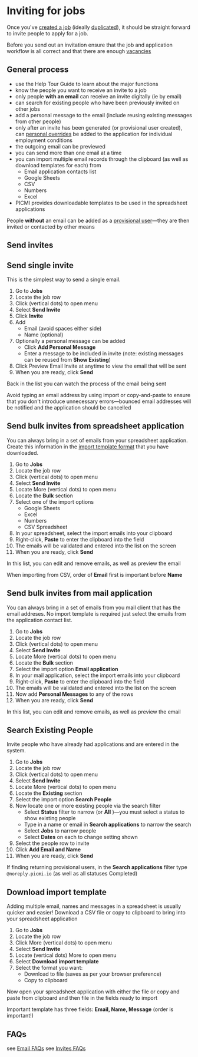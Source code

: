 # Inviting for jobs

Once you've [created a job](creating-a-job.md) (ideally [duplicated](duplicate-a-job.md)), it should be straight forward to invite people to apply for a job. 

<prompt>

Before you send out an invitation ensure that the job and application workflow is all correct and that there are enough [vacancies](../about-picmi/applications.md#restrictions-on-actions)

</prompt>

<explanation>

## General process

* use the <span class="mdi mdi-help-circle-outline">Help Tour Guide</span> to learn about the major functions
* know the people you want to receive an invite to a job
* only people **with an email** can receive an invite digitally (ie by email)
* can search for existing people who have been previously invited on other jobs 
* add a personal message to the email (include reusing existing messages from other people)
* only after an invite has been generated (or provisional user created), can [personal overrides](creating-individual-employment-conditions) be added to the application for individual employment conditions
* the outgoing email can be previewed
* you can send more than one email at a time
* you can import multiple email records through the clipboard (as well as download templates for each) from
  * Email application contacts list 
  * Google Sheets
  * CSV
  * Numbers
  * Excel 
* PICMI provides downloadable templates to be used in the spreadsheet applications

<prompt>

People **without** an email can be added as a [provisional user](provisional-user.md)—they are then invited or contacted by other means

</prompt>

</explanation>

## Send invites

<instructions>

## Send single invite

This is the simplest way to send a single email.

1. Go to **Jobs**
2. Locate the job row <span class="mdi mdi-checkbox-marked-outline"></span>
3. Click <span class="mdi mdi-dots-vertical"/> (vertical dots) to open menu
4. Select **Send Invite**
5. Click **Invite**
6. Add
    * Email (avoid spaces either side)
    * Name (optional)
7. Optionally a personal message can be added
    * Click **Add Personal Message**
    * Enter a message to be included in invite (note: existing messages can be reused from **Show Existing**)
8. Click <span class="mdi mdi-account-eye-outline">Preview Email Invite</span> at anytime to view the email that will be sent 
9. When you are ready, click **Send**

Back in the list you can watch the process of the email being sent

<prompt>

Avoid typing an email address by using import or copy-and-paste to ensure that you don't introduce unnecessary errors—bounced email addresses will be notified and the application should be cancelled

</prompt>

</instructions>

<instructions>

## Send bulk invites from spreadsheet application

You can always bring in a set of emails from your spreadsheet application. Create this information in the [import template format](#download-import-template) that you have downloaded.

1. Go to **Jobs**
2. Locate the job row <span class="mdi mdi-checkbox-marked-outline"></span>
3. Click <span class="mdi mdi-dots-vertical"/> (vertical dots) to open menu
4. Select **Send Invite**
5. Locate <span class="mdi mdi-dots-vertical">More</span> (vertical dots) to open menu
6. Locate the **Bulk** section
7. Select one of the import options
   * Google Sheets
   * Excel
   * Numbers
   * CSV Spreadsheet
8. In your spreadsheet, select the import emails into your clipboard
9. Right-click, **Paste** to enter the clipboard into the field
10. The emails will be validated and entered into the list on the screen
11. When you are ready, click **Send**

In this list, you can edit and remove emails, as well as preview the email

<prompt>

When importing from CSV, order of **Email** first is important before **Name**

</prompt>

</instructions>

<instructions>

## Send bulk invites from mail application

You can always bring in a set of emails from you mail client that has the email addreses. No import template is required just select the emails from the application contact list.

1. Go to **Jobs**
2. Locate the job row <span class="mdi mdi-checkbox-marked-outline"></span>
3. Click <span class="mdi mdi-dots-vertical"/> (vertical dots) to open menu
4. Select **Send Invite**
5. Locate <span class="mdi mdi-dots-vertical">More</span> (vertical dots) to open menu
6. Locate the **Bulk** section
7. Select the import option **Email application**
8. In your mail application, select the import emails into your clipboard
9. Right-click, **Paste** to enter the clipboard into the field
10. The emails will be validated and entered into the list on the screen
11. Now add **Personal Messages** to any of the rows
12. When you are ready, click **Send**

In this list, you can edit and remove emails, as well as preview the email

</instructions>

<instructions>

## Search Existing People

Invite people who have already had applications and are entered in the system.

1. Go to **Jobs**
2. Locate the job row <span class="mdi mdi-checkbox-marked-outline"></span>
3. Click <span class="mdi mdi-dots-vertical"/> (vertical dots) to open menu
4. Select **Send Invite**
5. Locate <span class="mdi mdi-dots-vertical">More</span> (vertical dots) to open menu
6. Locate the **Existing** section
7. Select the import option **Search People**
8. Now locate one or more existing people via the search filter
    * Select **Status** filter to narrow (or **All** )—you must select a status to show existing people
    * Type in a name or email in **Search applications** to narrow the search
    * Select **Jobs** to narrow people
    * Select **Dates** on each to change setting shown
9. Select the people row <span class="mdi mdi-checkbox-marked-outline"></span> to invite
10. Click **Add Email and Name**
11. When you are ready, click **Send**

<prompt>

If finding returning provisional users, in the **Search applications** filter type `@noreply.picmi.io` (as well as all statuses Completed)

</prompt>


## Download import template

Adding multiple email, names and messages in a spreadsheet is usually quicker and easier! Download a CSV file or copy to clipboard to bring into your spreadsheet application

1. Go to **Jobs**
2. Locate the job row <span class="mdi mdi-checkbox-marked-outline"></span>
3. Click <span class="mdi mdi-dots-vertical">More</span> (vertical dots) to open menu
4. Select **Send Invite**
5. Locate <span class="mdi mdi-dots-vertical"/> (vertical dots) More to open menu
6. Select **Download import template**
7. Select the format you want:
   * Download to file (saves as per your browser preference)
   * Copy to clipboard

Now open your spreadsheet application with either the file or copy and paste from clipboard and then file in the fields
ready to import

<prompt>

Important template has three fields: **Email, Name, Message** (order is important!)

</prompt>

</instructions>

## FAQs

see [Email FAQs](../faqs#emails)
see [Invites FAQs](../faqs.md#invites)
